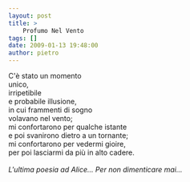 ```yaml
---
layout: post
title: >
    Profumo Nel Vento
tags: []
date: 2009-01-13 19:48:00
author: pietro
---
```

C'è stato un momento<br/>unico,<br/>irripetibile<br/>e probabile illusione,<br/>in cui frammenti di sogno<br/>volavano nel vento;<br/>mi confortarono per qualche istante<br/>e poi svanirono dietro a un tornante;<br/>mi confortarono per vedermi gioire,<br/>per poi lasciarmi da più in alto cadere.<br/><br/><span style="font-style: italic">L'ultima poesia ad Alice... Per non dimenticare mai...</span>
